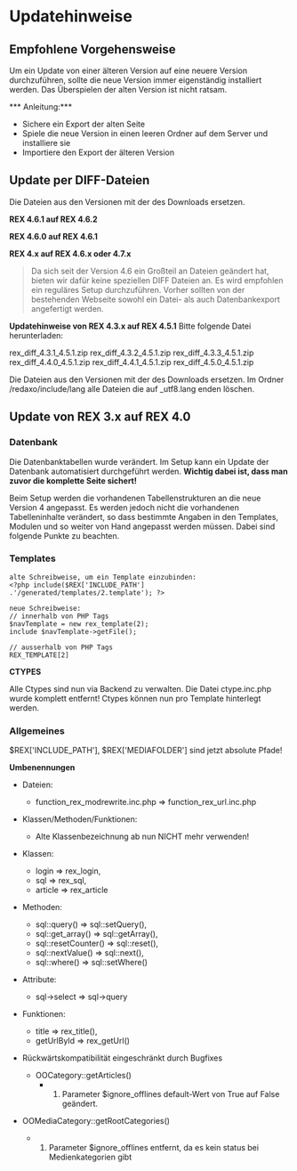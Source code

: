 # Updatehinweise

## Empfohlene Vorgehensweise 

Um ein Update von einer älteren Version auf eine neuere Version durchzuführen, sollte die neue Version immer eigenständig installiert werden. Das Überspielen der alten Version ist nicht ratsam.

*** Anleitung:***

- Sichere ein Export der alten Seite
- Spiele die neue Version in einen leeren Ordner auf dem Server und installiere sie
- Importiere den Export der älteren Version

## Update per DIFF-Dateien
Die Dateien aus den Versionen mit der des Downloads ersetzen.

**REX 4.6.1 auf REX 4.6.2**

**REX 4.6.0 auf REX 4.6.1**

**REX 4.x auf REX 4.6.x oder 4.7.x**

> Da sich seit der Version 4.6 ein Großteil an Dateien geändert hat, bieten wir dafür keine speziellen DIFF Dateien an.
Es wird empfohlen ein reguläres Setup durchzuführen. Vorher sollten von der bestehenden Webseite sowohl ein Datei- als auch Datenbankexport angefertigt werden.

**Updatehinweise von REX 4.3.x auf REX 4.5.1**
Bitte folgende Datei herunterladen:

rex_diff_4.3.1_4.5.1.zip
rex_diff_4.3.2_4.5.1.zip
rex_diff_4.3.3_4.5.1.zip
rex_diff_4.4.0_4.5.1.zip
rex_diff_4.4.1_4.5.1.zip
rex_diff_4.5.0_4.5.1.zip

Die Dateien aus den Versionen mit der des Downloads ersetzen.
Im Ordner /redaxo/include/lang alle Dateien die auf _utf8.lang enden löschen.

## Update von REX 3.x auf REX 4.0

### Datenbank


Die Datenbanktabellen wurde verändert. 
Im Setup kann ein Update der Datenbank automatisiert durchgeführt werden.
**Wichtig dabei ist, dass man zuvor die komplette Seite sichert!**

Beim Setup werden die vorhandenen Tabellenstrukturen an die neue Version 4 angepasst. Es werden jedoch nicht die vorhandenen Tabelleninhalte verändert, so dass bestimmte Angaben in den Templates, Modulen und so weiter von Hand angepasst werden müssen. Dabei sind folgende Punkte zu beachten.

### Templates
	
	alte Schreibweise, um ein Template einzubinden:
	<?php include($REX['INCLUDE_PATH'] .'/generated/templates/2.template'); ?>
	
	neue Schreibweise:
	// innerhalb von PHP Tags
	$navTemplate = new rex_template(2); 
	include $navTemplate->getFile();
	
	// ausserhalb von PHP Tags
	REX_TEMPLATE[2]

**CTYPES**

Alle Ctypes sind nun via Backend zu verwalten. 
Die Datei ctype.inc.php wurde komplett entfernt!
Ctypes können nun pro Template hinterlegt werden.

### Allgemeines

$REX['INCLUDE_PATH'], $REX['MEDIAFOLDER'] sind jetzt absolute Pfade!

**Umbenennungen** 

* Dateien:
	* function_rex_modrewrite.inc.php => function_rex_url.inc.php

* Klassen/Methoden/Funktionen:
	* Alte Klassenbezeichnung ab nun NICHT mehr verwenden!

* Klassen:

	* login => rex_login,
	* sql => rex_sql,
	* article => rex_article

* Methoden:

	* sql::query() => sql::setQuery(),
	* sql::get_array() => sql::getArray(),
	* sql::resetCounter() => sql::reset(),
	* sql::nextValue() => sql::next(),
	* sql::where() => sql::setWhere()

* Attribute:

	* sql->select => sql->query

* Funktionen:

	* title => rex_title(),
	* getUrlById => rex_getUrl()

* Rückwärtskompatibilität eingeschränkt durch Bugfixes

	*  OOCategory::getArticles()
		* 1. Parameter $ignore_offlines default-Wert von True auf False geändert.
* OOMediaCategory::getRootCategories()
	* 1. Parameter $ignore_offlines entfernt, da es kein status bei Medienkategorien gibt
